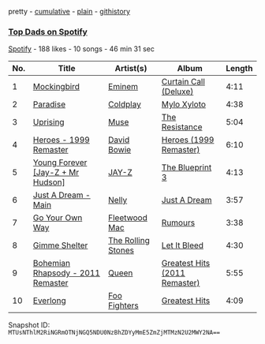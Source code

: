 pretty - [cumulative](/playlists/cumulative/5lMXuhAFbG0xiAw0XiYKAP.md) - [plain](/playlists/plain/5lMXuhAFbG0xiAw0XiYKAP) - [githistory](https://github.githistory.xyz/mackorone/spotify-playlist-archive/blob/main/playlists/plain/5lMXuhAFbG0xiAw0XiYKAP)

### [Top Dads on Spotify](https://open.spotify.com/playlist/5lMXuhAFbG0xiAw0XiYKAP)

> 

[Spotify](https://open.spotify.com/user/spotify) - 188 likes - 10 songs - 46 min 31 sec

| No. | Title | Artist(s) | Album | Length |
|---|---|---|---|---|
| 1 | [Mockingbird](https://open.spotify.com/track/17baAghWcrewNOcc9dCewx) | [Eminem](https://open.spotify.com/artist/7dGJo4pcD2V6oG8kP0tJRR) | [Curtain Call \(Deluxe\)](https://open.spotify.com/album/71xFWYFtiHC8eP99QB30AA) | 4:11 |
| 2 | [Paradise](https://open.spotify.com/track/6nek1Nin9q48AVZcWs9e9D) | [Coldplay](https://open.spotify.com/artist/4gzpq5DPGxSnKTe4SA8HAU) | [Mylo Xyloto](https://open.spotify.com/album/2R7iJz5uaHjLEVnMkloO18) | 4:38 |
| 3 | [Uprising](https://open.spotify.com/track/4VqPOruhp5EdPBeR92t6lQ) | [Muse](https://open.spotify.com/artist/12Chz98pHFMPJEknJQMWvI) | [The Resistance](https://open.spotify.com/album/0eFHYz8NmK75zSplL5qlfM) | 5:04 |
| 4 | [Heroes \- 1999 Remaster](https://open.spotify.com/track/5j6ZZwA9BnxZi5Bk0Ng4jB) | [David Bowie](https://open.spotify.com/artist/0oSGxfWSnnOXhD2fKuz2Gy) | [Heroes \(1999 Remaster\)](https://open.spotify.com/album/3lFioPGhn7x5Y3H3YbPV83) | 6:10 |
| 5 | [Young Forever \[Jay\-Z + Mr Hudson\]](https://open.spotify.com/track/7nmArpOotJ431XYlJXI1vy) | [JAY\-Z](https://open.spotify.com/artist/3nFkdlSjzX9mRTtwJOzDYB) | [The Blueprint 3](https://open.spotify.com/album/03JboE7JdI2P2lZjzVFjUP) | 4:13 |
| 6 | [Just A Dream \- Main](https://open.spotify.com/track/63EadEcC2ZwLencVf12SmI) | [Nelly](https://open.spotify.com/artist/2gBjLmx6zQnFGQJCAQpRgw) | [Just A Dream](https://open.spotify.com/album/5OccIAgYwdewAHyF7aR7TV) | 3:57 |
| 7 | [Go Your Own Way](https://open.spotify.com/track/0FeCO85RKW8fDRytwXof2x) | [Fleetwood Mac](https://open.spotify.com/artist/08GQAI4eElDnROBrJRGE0X) | [Rumours](https://open.spotify.com/album/63k57x0qOkUWEMR0dkMivh) | 3:38 |
| 8 | [Gimme Shelter](https://open.spotify.com/track/1dv3ePjze9tPq2pk8eWJdR) | [The Rolling Stones](https://open.spotify.com/artist/22bE4uQ6baNwSHPVcDxLCe) | [Let It Bleed](https://open.spotify.com/album/0c78nsgqX6VfniSNWIxwoD) | 4:30 |
| 9 | [Bohemian Rhapsody \- 2011 Remaster](https://open.spotify.com/track/1pwE0jB6MTtTWx8fzqriAj) | [Queen](https://open.spotify.com/artist/1dfeR4HaWDbWqFHLkxsg1d) | [Greatest Hits \(2011 Remaster\)](https://open.spotify.com/album/6VAFbY1kcBF748xSyyisxY) | 5:55 |
| 10 | [Everlong](https://open.spotify.com/track/07q6QTQXyPRCf7GbLakRPr) | [Foo Fighters](https://open.spotify.com/artist/7jy3rLJdDQY21OgRLCZ9sD) | [Greatest Hits](https://open.spotify.com/album/1zCNrbPpz5OLSr6mSpPdKm) | 4:09 |

Snapshot ID: `MTUsNThlM2RiNGRmOTNjNGQ5NDU0NzBhZDYyMmE5ZmZjMTMzN2U2MWY2NA==`
